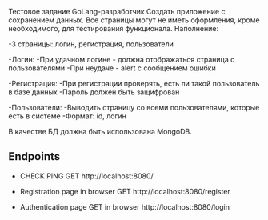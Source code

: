 Тестовое задание GoLang-разработчик
Создать приложение с сохранением данных.
Все страницы могут не иметь оформления, кроме необходимого, для тестирования
функционала.
Наполнение:

-3 страницы: логин, регистрация, пользователи

-Логин:
-При удачном логине - должна отображаться страница с пользователями
-При неудаче - alert с сообщением ошибки

-Регистрация:
-При регистрации проверять, есть ли такой пользователь в базе данных
-Пароль должен быть защифрован

-Пользователи:
-Выводить страницу со всеми пользователями, которые есть в системе
-Формат: id, логин

В качестве БД должна быть использована MongoDB.

## Endpoints


- CHECK PING GET http://localhost:8080/


- Registration page in browser GET http://localhost:8080/register


- Authentication page GET in browser http://localhost:8080/login
